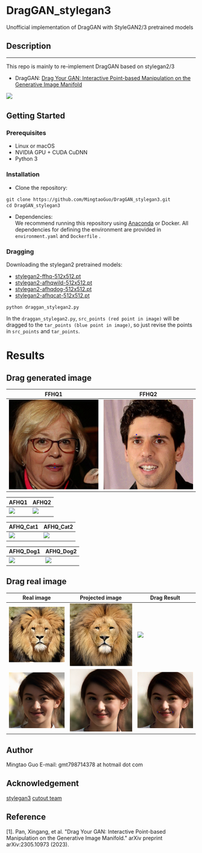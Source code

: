 # DragGAN_stylegan3
Unofficial implementation of DragGAN with StyleGAN2/3 pretrained models
## Description   
--------------

This repo is mainly to re-implement DragGAN based on stylegan2/3
- DragGAN: [Drag Your GAN: Interactive Point-based Manipulation on the
Generative Image Manifold](https://vcai.mpi-inf.mpg.de/projects/DragGAN/)

![](https://github.com/MingtaoGuo/DragGAN_stylegan3/blob/main/resources/intro.png)
## Getting Started
### Prerequisites
- Linux or macOS
- NVIDIA GPU + CUDA CuDNN
- Python 3

### Installation
- Clone the repository:
``` 
git clone https://github.com/MingtaoGuo/DragGAN_stylegan3.git
cd DragGAN_stylegan3
```
- Dependencies:  
We recommend running this repository using [Anaconda](https://docs.anaconda.com/anaconda/install/) or Docker. 
All dependencies for defining the environment are provided in `environment.yaml` and `Dockerfile` .

### Dragging
Downloading the stylegan2 pretrained models:
- [stylegan2-ffhq-512x512.pt](https://drive.google.com/file/d/1OFbkHKkBOtrskyDbOrgVfjoq2eKIiTMs/view?usp=share_link)
- [stylegan2-afhqwild-512x512.pt](https://drive.google.com/file/d/1L4YN1iVC8urhW6EqCzJzJAa_Gz0_Ik7M/view?usp=share_link)
- [stylegan2-afhqdog-512x512.pt](https://drive.google.com/file/d/1pRqs6AEHaAkPaz-YbgXMSCmswhGlKnrt/view?usp=share_link)
- [stylegan2-afhqcat-512x512.pt](https://drive.google.com/file/d/1QUE-70ccfaJaYh890x-16lueoXc9y6V4/view?usp=share_link)
``` 
python draggan_stylegan2.py
```
In the `draggan_stylegan2.py`, `src_points (red point in image)` will be dragged to the `tar_points (blue point in image)`, so just revise the points in `src_points` and `tar_points`.
# Results
## Drag generated image
|FFHQ1|FFHQ2|
|-|-|
|![](https://github.com/MingtaoGuo/DragGAN_pytorch/blob/main/resources/ffhq_400.gif)|![](https://github.com/MingtaoGuo/DragGAN_pytorch/blob/main/resources/ffhq_600.gif)|

|AFHQ1|AFHQ2|
|-|-|
|![](https://github.com/MingtaoGuo/DragGAN_pytorch/blob/main/resources/afhq_100.gif)|![](https://github.com/MingtaoGuo/DragGAN_pytorch/blob/main/resources/afhq_400.gif)|

|AFHQ_Cat1|AFHQ_Cat2|
|-|-|
|![](https://github.com/MingtaoGuo/DragGAN_pytorch/blob/main/resources/afhq_cat_200.gif)|![](https://github.com/MingtaoGuo/DragGAN_pytorch/blob/main/resources/afhq_cat_800.gif)|

|AFHQ_Dog1|AFHQ_Dog2|
|-|-|
|![](https://github.com/MingtaoGuo/DragGAN_pytorch/blob/main/resources/afhq_dog_200.gif)|![](https://github.com/MingtaoGuo/DragGAN_pytorch/blob/main/resources/afhq_dog_800.gif)|
## Drag real image 
|Real image|Projected image|Drag Result|
|-|-|-|
|![](https://github.com/MingtaoGuo/DragGAN_pytorch/blob/main/resources/lion.png)|![](https://github.com/MingtaoGuo/DragGAN_pytorch/blob/main/resources/lion_proj.png)|![](https://github.com/MingtaoGuo/DragGAN_pytorch/blob/main/resources/afhq_lion_600.gif)|
|![](https://github.com/MingtaoGuo/DragGAN_pytorch/blob/main/resources/ffhq_1.png)|![](https://github.com/MingtaoGuo/DragGAN_pytorch/blob/main/resources/ffhq_1_proj.png)|![](https://github.com/MingtaoGuo/DragGAN_pytorch/blob/main/resources/ffhq_1.gif)|

## Author 
Mingtao Guo
E-mail: gmt798714378 at hotmail dot com
## Acknowledgement
[stylegan3](https://github.com/NVlabs/stylegan3)
[cutout team](https://www.cutout.pro/)
## Reference
[1]. Pan, Xingang, et al. "Drag Your GAN: Interactive Point-based Manipulation on the Generative Image Manifold." arXiv preprint arXiv:2305.10973 (2023).
